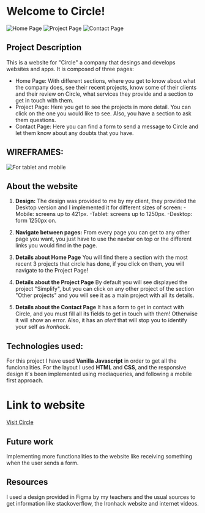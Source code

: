 # Welcome to Circle!


![Home Page](wireframes/hompage.png)
![Project Page](wireframes/projectpage.png)
![Contact Page](wireframes/contactpage.png)

## Project Description
This is a website for "Circle" a company that desings and develops websites and apps.
It is composed of three pages:

 - Home Page: With different sections, where you get to know about what the company does, see their recent projects, know some of their clients and their review on Circle, what services they provide and a section to get in touch with them.
 - Project Page: Here you get to see the projects in more detail. You can click on the one you would like to see. Also, you have a section to ask them questions.
 - Contact Page: Here you can find a form to send a message to Circle and let them know about any doubts that you have.

 ## WIREFRAMES:
![For tablet and mobile](wireframes/wire.png)
## About the website

 1. **Design:**
 The design was provided to me by my client, they provided the Desktop version and I implemented it for different sizes of screen:
 -Mobile: screens up to 421px.
 -Tablet: screens up to 1250px.
 -Desktop: form 1250px on.
 
 2. **Navigate between pages:**
 From every page you can get to any other page you want, you just have to use the navbar on top or the different links you would find in the page.
 
 3. **Details about Home Page**
 You will find there a section with the most recent 3 projects that circle has done, if you click on them, you will navigate to the Project Page!
 
 4. **Details about the Project Page**
 By default you will see displayed the project "Simplify", but you can click on any other project of the section "Other projects" and you will see it as a main project with all its details.
 
 5. **Details about the Contact Page**
 It has a form to get in contact with Circle, and you must fill all its fields to get in touch with them! Otherwise it will show an error. 
 Also, it has an *alert* that will stop you to identify your self as *Ironhack*.
 
 ## Technologies used:
For this project I have used **Vanilla Javascript** in order to get all the funcionalities.
For the layout I used **HTML** and **CSS**, and the responsive design it´s been implemented using mediaqueries, and following a mobile first approach.

# Link to website
[Visit Circle](https://circle-blanca.netlify.app/html/home.html)

## Future work
Implementing more functionalities to the website like receiving something when the user sends a form.

## Resources
I used a design provided in Figma by my teachers and the usual sources to get information like stackoverflow, the Ironhack website and internet videos.